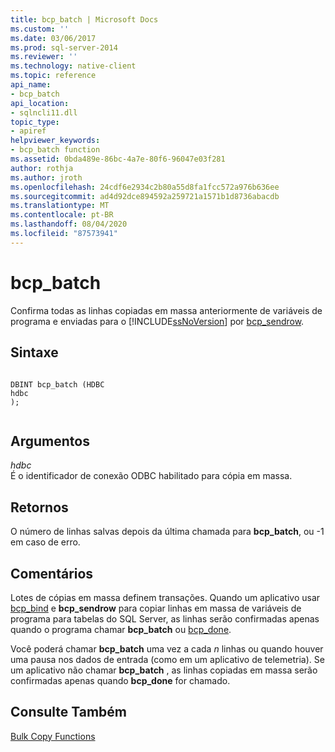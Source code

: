 ```yaml
---
title: bcp_batch | Microsoft Docs
ms.custom: ''
ms.date: 03/06/2017
ms.prod: sql-server-2014
ms.reviewer: ''
ms.technology: native-client
ms.topic: reference
api_name:
- bcp_batch
api_location:
- sqlncli11.dll
topic_type:
- apiref
helpviewer_keywords:
- bcp_batch function
ms.assetid: 0bda489e-86bc-4a7e-80f6-96047e03f281
author: rothja
ms.author: jroth
ms.openlocfilehash: 24cdf6e2934c2b80a55d8fa1fcc572a976b636ee
ms.sourcegitcommit: ad4d92dce894592a259721a1571b1d8736abacdb
ms.translationtype: MT
ms.contentlocale: pt-BR
ms.lasthandoff: 08/04/2020
ms.locfileid: "87573941"
---
```

# <a name="bcp_batch"></a>bcp_batch
  Confirma todas as linhas copiadas em massa anteriormente de variáveis de programa e enviadas para o [!INCLUDE[ssNoVersion](../../includes/ssnoversion-md.md)] por [bcp_sendrow](bcp-sendrow.md).  
  
## <a name="syntax"></a>Sintaxe  
  
```  
  
DBINT bcp_batch (HDBC  
hdbc  
);  
  
```  
  
## <a name="arguments"></a>Argumentos  
 *hdbc*  
 É o identificador de conexão ODBC habilitado para cópia em massa.  
  
## <a name="returns"></a>Retornos  
 O número de linhas salvas depois da última chamada para **bcp_batch**, ou -1 em caso de erro.  
  
## <a name="remarks"></a>Comentários  
 Lotes de cópias em massa definem transações. Quando um aplicativo usar [bcp_bind](bcp-bind.md) e **bcp_sendrow** para copiar linhas em massa de variáveis de programa para tabelas do SQL Server, as linhas serão confirmadas apenas quando o programa chamar **bcp_batch** ou [bcp_done](bcp-done.md).  
  
 Você poderá chamar **bcp_batch** uma vez a cada *n* linhas ou quando houver uma pausa nos dados de entrada (como em um aplicativo de telemetria). Se um aplicativo não chamar **bcp_batch** , as linhas copiadas em massa serão confirmadas apenas quando **bcp_done** for chamado.  
  
## <a name="see-also"></a>Consulte Também  
 [Bulk Copy Functions](sql-server-driver-extensions-bulk-copy-functions.md)  
  
  
